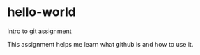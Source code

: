 # hello-world
Intro to git assignment

This assignment helps me learn what github is and how to use it.
